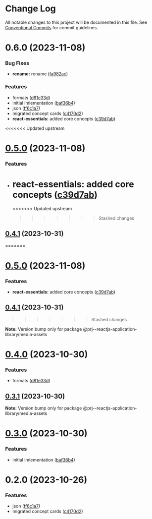 # Change Log

All notable changes to this project will be documented in this file.
See [Conventional Commits](https://conventionalcommits.org) for commit guidelines.

# 0.6.0 (2023-11-08)

### Bug Fixes

-   **rename:** rename ([fa982ac](https://github.com/paulAlexSerban/prj--reactjs-application-library/commit/fa982ac05c386e2f9563611d754b73bc08b54894))

### Features

-   formats ([d81e33d](https://github.com/paulAlexSerban/prj--reactjs-application-library/commit/d81e33db14d484d87c5c29b249d9d2cbd3a13560))
-   initial imlementation ([baf36b4](https://github.com/paulAlexSerban/prj--reactjs-application-library/commit/baf36b495354b25056270e36f8fe9abea9a9d2a0))
-   json ([ff6c1a7](https://github.com/paulAlexSerban/prj--reactjs-application-library/commit/ff6c1a7c419f4e66511235803ec26a9db5a85314))
-   migrated concept cards ([c4170d2](https://github.com/paulAlexSerban/prj--reactjs-application-library/commit/c4170d2130e71d04e587acd0f9a4f1becef4d0b3))
-   **react-essentials:** added core concepts ([c39d7ab](https://github.com/paulAlexSerban/prj--reactjs-application-library/commit/c39d7ab1412af79df1e6602da05f4b08cd1e3e54))

<<<<<<< Updated upstream

# [0.5.0](https://github.com/paulAlexSerban/prj--reactjs-component-lib/compare/@prj--reactjs-component-lib/media-assets@0.4.1...@prj--reactjs-component-lib/media-assets@0.5.0) (2023-11-08)

### Features

-   # **react-essentials:** added core concepts ([c39d7ab](https://github.com/paulAlexSerban/prj--reactjs-component-lib/commit/c39d7ab1412af79df1e6602da05f4b08cd1e3e54))
    <<<<<<< Updated upstream
    > > > > > > > Stashed changes

## [0.4.1](https://github.com/paulAlexSerban/prj--reactjs-component-lib/compare/@prj--reactjs-component-lib/media-assets@0.4.0...@prj--reactjs-component-lib/media-assets@0.4.1) (2023-10-31)

=======

# [0.5.0](https://github.com/paulAlexSerban/prj--reactjs-application-library/compare/@prj--reactjs-application-library/media-assets@0.4.1...@prj--reactjs-application-library/media-assets@0.5.0) (2023-11-08)

### Features

-   **react-essentials:** added core concepts ([c39d7ab](https://github.com/paulAlexSerban/prj--reactjs-application-library/commit/c39d7ab1412af79df1e6602da05f4b08cd1e3e54))

## [0.4.1](https://github.com/paulAlexSerban/prj--reactjs-application-library/compare/@prj--reactjs-application-library/media-assets@0.4.0...@prj--reactjs-application-library/media-assets@0.4.1) (2023-10-31)

> > > > > > > Stashed changes

**Note:** Version bump only for package @prj--reactjs-application-library/media-assets

# [0.4.0](https://github.com/paulAlexSerban/prj--reactjs-application-library/compare/@prj--reactjs-application-library/media-assets@0.3.1...@prj--reactjs-application-library/media-assets@0.4.0) (2023-10-30)

### Features

-   formats ([d81e33d](https://github.com/paulAlexSerban/prj--reactjs-application-library/commit/d81e33db14d484d87c5c29b249d9d2cbd3a13560))

## [0.3.1](https://github.com/paulAlexSerban/prj--reactjs-application-library/compare/@prj--reactjs-application-library/media-assets@0.3.0...@prj--reactjs-application-library/media-assets@0.3.1) (2023-10-30)

**Note:** Version bump only for package @prj--reactjs-application-library/media-assets

# [0.3.0](https://github.com/paulAlexSerban/prj--reactjs-application-library/compare/@prj--reactjs-application-library/media-assets@0.2.0...@prj--reactjs-application-library/media-assets@0.3.0) (2023-10-30)

### Features

-   initial imlementation ([baf36b4](https://github.com/paulAlexSerban/prj--reactjs-application-library/commit/baf36b495354b25056270e36f8fe9abea9a9d2a0))

# 0.2.0 (2023-10-26)

### Features

-   json ([ff6c1a7](https://github.com/paulAlexSerban/prj--reactjs-application-library/commit/ff6c1a7c419f4e66511235803ec26a9db5a85314))
-   migrated concept cards ([c4170d2](https://github.com/paulAlexSerban/prj--reactjs-application-library/commit/c4170d2130e71d04e587acd0f9a4f1becef4d0b3))

